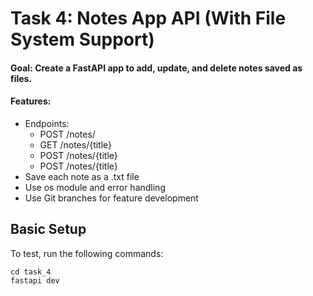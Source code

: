 # Task 4: Notes App API (With File System Support)

#### Goal: Create a FastAPI app to add, update, and delete notes saved as files.

#### Features:

- Endpoints:
    * POST /notes/
    * GET /notes/{title}
    * POST /notes/{title}
    * POST /notes/{title}
- Save each note as a .txt file
- Use os module and error handling
- Use Git branches for feature development

## Basic Setup

To test, run the following commands:

    cd task_4
    fastapi dev